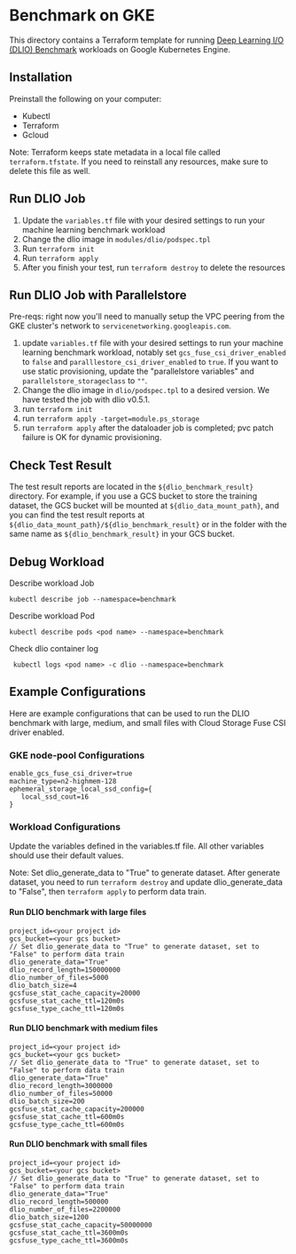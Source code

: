 # Benchmark on GKE

This directory contains a Terraform template for running [Deep Learning I/O (DLIO) Benchmark](https://github.com/argonne-lcf/dlio_benchmark)
workloads on Google Kubernetes Engine.

## Installation

Preinstall the following on your computer:

* Kubectl
* Terraform
* Gcloud

Note: Terraform keeps state metadata in a local file called `terraform.tfstate`.
If you need to reinstall any resources, make sure to delete this file as well.

## Run DLIO Job
1. Update the `variables.tf` file with your desired settings to run your machine learning benchmark workload
2. Change the dlio image in `modules/dlio/podspec.tpl`
3. Run `terraform init`
4. Run `terraform apply`
5. After you finish your test, run `terraform destroy` to delete the
   resources

## Run DLIO Job with Parallelstore
Pre-reqs: right now you'll need to manually setup the VPC peering from the GKE cluster's network to `servicenetworking.googleapis.com`.

1. update `variables.tf` file with your desired settings to run your machine learning benchmark workload, notably set `gcs_fuse_csi_driver_enabled` to `false` and `paralllestore_csi_driver_enabled` to `true`. If you want to use static provisioning, update the "parallelstore variables" and `parallelstore_storageclass` to `""`.
2. Change the dlio image in `dlio/podspec.tpl` to a desired version. We have tested the job with dlio v0.5.1.
3. run `terraform init`
4. run `terraform apply -target=module.ps_storage`
5. run `terraform apply` after the dataloader job is completed; pvc patch failure is OK for dynamic provisioning.

## Check Test Result
The test result reports are located in the `${dlio_benchmark_result}` directory. For example,
if you use a GCS bucket to store the training dataset, the GCS bucket will be mounted at
`${dlio_data_mount_path}`, and you can find the test result reports at `${dlio_data_mount_path}/${dlio_benchmark_result}`
or in the folder with the same name as `${dlio_benchmark_result}` in your GCS bucket.

## Debug Workload

Describe workload Job
```
kubectl describe job --namespace=benchmark
```
Describe workload Pod
```
kubectl describe pods <pod name> --namespace=benchmark
```
Check dlio container log
```
 kubectl logs <pod name> -c dlio --namespace=benchmark
```

## Example Configurations
Here are example configurations that can be used to run the DLIO benchmark with large,
medium, and small files with Cloud Storage Fuse CSI driver enabled.

### GKE node-pool Configurations

```
enable_gcs_fuse_csi_driver=true
machine_type=n2-highmem-128
ephemeral_storage_local_ssd_config={
   local_ssd_cout=16
}
```

### Workload Configurations
Update the variables defined in the variables.tf file. All other variables should use their default values.

Note: Set dlio_generate_data to "True" to generate dataset. After generate dataset, you need to run `terraform destroy`
and update dlio_generate_data to "False", then `terraform apply` to perform data train.

#### Run DLIO benchmark with large files
```
project_id=<your project id>
gcs_bucket=<your gcs bucket>
// Set dlio_generate_data to "True" to generate dataset, set to "False" to perform data train
dlio_generate_data="True"
dlio_record_length=150000000
dlio_number_of_files=5000
dlio_batch_size=4
gcsfuse_stat_cache_capacity=20000
gcsfuse_stat_cache_ttl=120m0s
gcsfuse_type_cache_ttl=120m0s
```

#### Run DLIO benchmark with medium files
```
project_id=<your project id>
gcs_bucket=<your gcs bucket>
// Set dlio_generate_data to "True" to generate dataset, set to "False" to perform data train
dlio_generate_data="True"
dlio_record_length=3000000
dlio_number_of_files=50000
dlio_batch_size=200
gcsfuse_stat_cache_capacity=200000
gcsfuse_stat_cache_ttl=600m0s
gcsfuse_type_cache_ttl=600m0s
```

#### Run DLIO benchmark with small files
```
project_id=<your project id>
gcs_bucket=<your gcs bucket>
// Set dlio_generate_data to "True" to generate dataset, set to "False" to perform data train
dlio_generate_data="True"
dlio_record_length=500000
dlio_number_of_files=2200000
dlio_batch_size=1200
gcsfuse_stat_cache_capacity=50000000
gcsfuse_stat_cache_ttl=3600m0s
gcsfuse_type_cache_ttl=3600m0s
```
